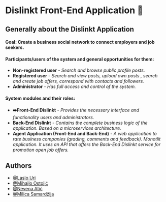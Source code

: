 
# **Dislinkt Front-End Application** 🐶




## Generally about the **Dislinkt Application**
#### **Goal**: Create a business social network to connect employers and job seekers.
#### **Participants/users** of the system and general opportunities for them:
 - **Non-registered user** - *Search and browse public profile posts.*
 - **Registered user** - *Search and view posts, upload own posts , search and create job offers, correspond with contacts and followers.*
 -  **Administrator** - *Has full access and control of the system.*
#### **System modules** and their roles:
 - **➡️Front-End Dislinkt** - *Provides the necessary interface and functionality users and administrators.*
 - **Back-End Dislinkt**  - *Contains the complete business logic of the application. Based on a microservices architecture.*
 - **Agent Application (Front-End and Back-End)** - *A web application to rate business companies (grading, comments and feedback). Monotlit application. It uses an API that offers the Back-End Dislinkt service for promotion open job offers.*


## **Authors**

- [@Laslo Uri](https://www.github.com/laslo-uri-ftn)
- [@Mihajlo Ostojić](https://www.github.com/mihajlo-ostojic)
- [@Nevena Atić](https://www.github.com/nevenaatic)
- [@Milica Samardžija](https://www.github.com/milicasamardzija)

